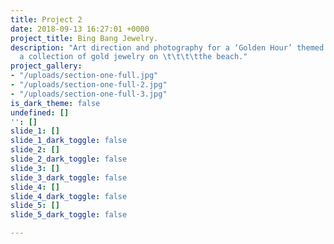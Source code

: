 ```yaml
---
title: Project 2
date: 2018-09-13 16:27:01 +0000
project_title: Bing Bang Jewelry.
description: "Art direction and photography for a ‘Golden Hour’ themed editorial featuring
  a collection of gold jewelry on \t\t\t\tthe beach."
project_gallery:
- "/uploads/section-one-full.jpg"
- "/uploads/section-one-full-2.jpg"
- "/uploads/section-one-full-3.jpg"
is_dark_theme: false
undefined: []
'': []
slide_1: []
slide_1_dark_toggle: false
slide_2: []
slide_2_dark_toggle: false
slide_3: []
slide_3_dark_toggle: false
slide_4: []
slide_4_dark_toggle: false
slide_5: []
slide_5_dark_toggle: false

---
```

